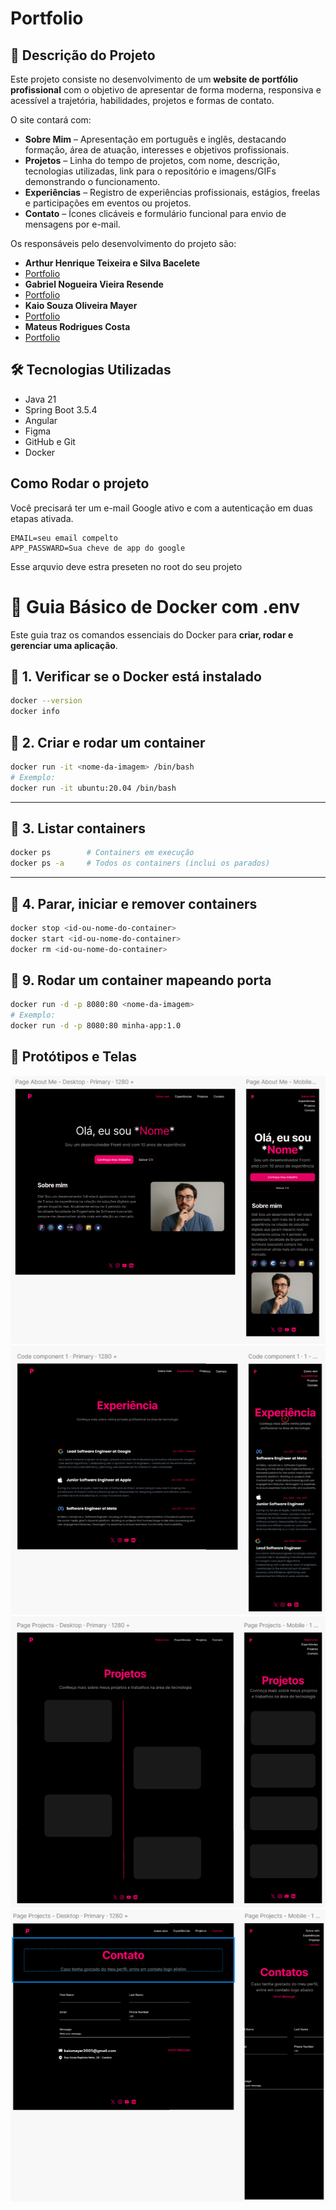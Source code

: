 # Portfolio
## 📖 Descrição do Projeto
Este projeto consiste no desenvolvimento de um **website de portfólio profissional** com o objetivo de apresentar de forma moderna, responsiva e acessível a trajetória, habilidades, projetos e formas de contato. 

O site contará com:  

- **Sobre Mim** – Apresentação em português e inglês, destacando formação, área de atuação, interesses e objetivos profissionais.  
- **Projetos** – Linha do tempo de projetos, com nome, descrição, tecnologias utilizadas, link para o repositório e imagens/GIFs demonstrando o funcionamento.  
- **Experiências** – Registro de experiências profissionais, estágios, freelas e participações em eventos ou projetos.  
- **Contato** – Ícones clicáveis e formulário funcional para envio de mensagens por e-mail.  

Os responsáveis pelo desenvolvimento do projeto são:  
- **Arthur Henrique Teixeira e Silva Bacelete**
- [Portfolio](https://link-que-sera-aberto.com)
- **Gabriel Nogueira Vieira Resende**
- [Portfolio](https://portfolio-blond-kappa-81.vercel.app)
- **Kaio Souza Oliveira Mayer**
- [Portfolio](https://my-portfolio-dev-xi.vercel.app/about)
- **Mateus Rodrigues Costa**
- [Portfolio](https://portifolio-git-main-mateus-projects-b5111fc2.vercel.app)
## 🛠️ Tecnologias Utilizadas
- Java 21
- Spring Boot 3.5.4
- Angular
- Figma
- GitHub e Git
- Docker
## Como Rodar o projeto
  Você precisará ter um e-mail Google ativo e com a autenticação em duas etapas ativada.
  ```.env 
  EMAIL=seu email compelto 
  APP_PASSWARD=Sua cheve de app do google
```
Esse arquvio deve estra preseten no root do seu projeto
# 🐳 Guia Básico de Docker com .env

Este guia traz os comandos essenciais do Docker para **criar, rodar e gerenciar uma aplicação**.
## 📌 1. Verificar se o Docker está instalado
```bash
docker --version
docker info
```
## 📌 2. Criar e rodar um container
```bash
docker run -it <nome-da-imagem> /bin/bash
# Exemplo:
docker run -it ubuntu:20.04 /bin/bash
```

---

## 📌 3. Listar containers
```bash
docker ps        # Containers em execução
docker ps -a     # Todos os containers (inclui os parados)
```

---

## 📌 4. Parar, iniciar e remover containers
```bash
docker stop <id-ou-nome-do-container>
docker start <id-ou-nome-do-container>
docker rm <id-ou-nome-do-container>
```
## 📌 9. Rodar um container mapeando porta
```bash
docker run -d -p 8080:80 <nome-da-imagem>
# Exemplo:
docker run -d -p 8080:80 minha-app:1.0
```

## 🎨 Protótipos e Telas
![Protótipo Home](Img/Home.png)  
![Protótipo Experience](Img/Experience.png)  
![Protótipo Project](Img/Projects.png)  
![Protótipo Contact](Img/Contact.png)  



